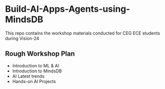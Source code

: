# Build-AI-Apps-Agents-using-MindsDB
This repo contains the workshop materials conducted for CEG ECE students during Vision-24 

## Rough Workshop Plan
* Introduction to ML & AI
* Introduction to MindsDB
* AI Latest trends
* Hands-on AI Projects

  
  
    
  
